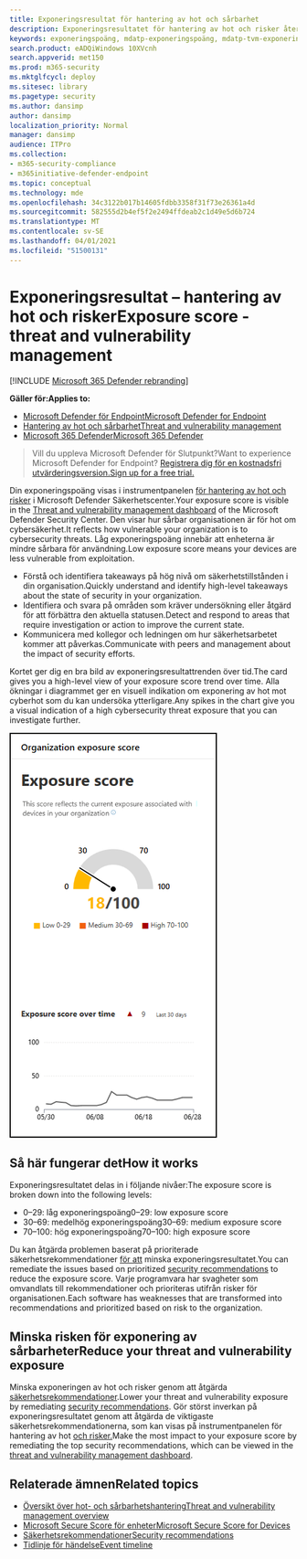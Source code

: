 ```yaml
---
title: Exponeringsresultat för hantering av hot och sårbarhet
description: Exponeringsresultatet för hantering av hot och risker återspeglar hur sårbar organisationen är för hot om cybersäkerhet.
keywords: exponeringspoäng, mdatp-exponeringspoäng, mdatp-tvm-exponeringsresultat, exponeringspoäng för organisation, exponeringsresultat för tvmorganisation, hantering av hot och sårbarhet, Microsoft Defender för Slutpunkt
search.product: eADQiWindows 10XVcnh
search.appverid: met150
ms.prod: m365-security
ms.mktglfcycl: deploy
ms.sitesec: library
ms.pagetype: security
ms.author: dansimp
author: dansimp
localization_priority: Normal
manager: dansimp
audience: ITPro
ms.collection:
- m365-security-compliance
- m365initiative-defender-endpoint
ms.topic: conceptual
ms.technology: mde
ms.openlocfilehash: 34c3122b017b14605fdbb3358f31f73e26361a4d
ms.sourcegitcommit: 582555d2b4ef5f2e2494ffdeab2c1d49e5d6b724
ms.translationtype: MT
ms.contentlocale: sv-SE
ms.lasthandoff: 04/01/2021
ms.locfileid: "51500131"
---
```

# <a name="exposure-score---threat-and-vulnerability-management"></a><span data-ttu-id="ab374-104">Exponeringsresultat – hantering av hot och risker</span><span class="sxs-lookup"><span data-stu-id="ab374-104">Exposure score - threat and vulnerability management</span></span>

[!INCLUDE [Microsoft 365 Defender rebranding](../../includes/microsoft-defender.md)]

<span data-ttu-id="ab374-105">**Gäller för:**</span><span class="sxs-lookup"><span data-stu-id="ab374-105">**Applies to:**</span></span>

- [<span data-ttu-id="ab374-106">Microsoft Defender för Endpoint</span><span class="sxs-lookup"><span data-stu-id="ab374-106">Microsoft Defender for Endpoint</span></span>](https://go.microsoft.com/fwlink/?linkid=2154037)
- [<span data-ttu-id="ab374-107">Hantering av hot och sårbarhet</span><span class="sxs-lookup"><span data-stu-id="ab374-107">Threat and vulnerability management</span></span>](next-gen-threat-and-vuln-mgt.md)
- [<span data-ttu-id="ab374-108">Microsoft 365 Defender</span><span class="sxs-lookup"><span data-stu-id="ab374-108">Microsoft 365 Defender</span></span>](https://go.microsoft.com/fwlink/?linkid=2118804)

><span data-ttu-id="ab374-109">Vill du uppleva Microsoft Defender för Slutpunkt?</span><span class="sxs-lookup"><span data-stu-id="ab374-109">Want to experience Microsoft Defender for Endpoint?</span></span> [<span data-ttu-id="ab374-110">Registrera dig för en kostnadsfri utvärderingsversion.</span><span class="sxs-lookup"><span data-stu-id="ab374-110">Sign up for a free trial.</span></span>](https://www.microsoft.com/microsoft-365/windows/microsoft-defender-atp?ocid=docs-wdatp-portaloverview-abovefoldlink)

<span data-ttu-id="ab374-111">Din exponeringspoäng visas i instrumentpanelen [för hantering av hot och risker](tvm-dashboard-insights.md) i Microsoft Defender Säkerhetscenter.</span><span class="sxs-lookup"><span data-stu-id="ab374-111">Your exposure score is visible in the [Threat and vulnerability management dashboard](tvm-dashboard-insights.md) of the Microsoft Defender Security Center.</span></span> <span data-ttu-id="ab374-112">Den visar hur sårbar organisationen är för hot om cybersäkerhet.</span><span class="sxs-lookup"><span data-stu-id="ab374-112">It reflects how vulnerable your organization is to cybersecurity threats.</span></span> <span data-ttu-id="ab374-113">Låg exponeringspoäng innebär att enheterna är mindre sårbara för användning.</span><span class="sxs-lookup"><span data-stu-id="ab374-113">Low exposure score means your devices are less vulnerable from exploitation.</span></span>

- <span data-ttu-id="ab374-114">Förstå och identifiera takeaways på hög nivå om säkerhetstillstånden i din organisation.</span><span class="sxs-lookup"><span data-stu-id="ab374-114">Quickly understand and identify high-level takeaways about the state of security in your organization.</span></span>
- <span data-ttu-id="ab374-115">Identifiera och svara på områden som kräver undersökning eller åtgärd för att förbättra den aktuella statusen.</span><span class="sxs-lookup"><span data-stu-id="ab374-115">Detect and respond to areas that require investigation or action to improve the current state.</span></span>
- <span data-ttu-id="ab374-116">Kommunicera med kollegor och ledningen om hur säkerhetsarbetet kommer att påverkas.</span><span class="sxs-lookup"><span data-stu-id="ab374-116">Communicate with peers and management about the impact of security efforts.</span></span>

<span data-ttu-id="ab374-117">Kortet ger dig en bra bild av exponeringsresultattrenden över tid.</span><span class="sxs-lookup"><span data-stu-id="ab374-117">The card gives you a high-level view of your exposure score trend over time.</span></span> <span data-ttu-id="ab374-118">Alla ökningar i diagrammet ger en visuell indikation om exponering av hot mot cyberhot som du kan undersöka ytterligare.</span><span class="sxs-lookup"><span data-stu-id="ab374-118">Any spikes in the chart give you a visual indication of a high cybersecurity threat exposure that you can investigate further.</span></span>

![Exponeringsresultatkort](images/tvm_exp_score.png)

## <a name="how-it-works"></a><span data-ttu-id="ab374-120">Så här fungerar det</span><span class="sxs-lookup"><span data-stu-id="ab374-120">How it works</span></span>

<span data-ttu-id="ab374-121">Exponeringsresultatet delas in i följande nivåer:</span><span class="sxs-lookup"><span data-stu-id="ab374-121">The exposure score is broken down into the following levels:</span></span>

- <span data-ttu-id="ab374-122">0–29: låg exponeringspoäng</span><span class="sxs-lookup"><span data-stu-id="ab374-122">0–29: low exposure score</span></span>
- <span data-ttu-id="ab374-123">30–69: medelhög exponeringspoäng</span><span class="sxs-lookup"><span data-stu-id="ab374-123">30–69: medium exposure score</span></span>
- <span data-ttu-id="ab374-124">70–100: hög exponeringspoäng</span><span class="sxs-lookup"><span data-stu-id="ab374-124">70–100: high exposure score</span></span>

<span data-ttu-id="ab374-125">Du kan åtgärda problemen baserat på prioriterade säkerhetsrekommendationer [för att](tvm-security-recommendation.md) minska exponeringsresultatet.</span><span class="sxs-lookup"><span data-stu-id="ab374-125">You can remediate the issues based on prioritized [security recommendations](tvm-security-recommendation.md) to reduce the exposure score.</span></span> <span data-ttu-id="ab374-126">Varje programvara har svagheter som omvandlats till rekommendationer och prioriteras utifrån risker för organisationen.</span><span class="sxs-lookup"><span data-stu-id="ab374-126">Each software has weaknesses that are transformed into recommendations and prioritized based on risk to the organization.</span></span>

## <a name="reduce-your-threat-and-vulnerability-exposure"></a><span data-ttu-id="ab374-127">Minska risken för exponering av sårbarheter</span><span class="sxs-lookup"><span data-stu-id="ab374-127">Reduce your threat and vulnerability exposure</span></span>

<span data-ttu-id="ab374-128">Minska exponeringen av hot och risker genom att åtgärda [säkerhetsrekommendationer](tvm-security-recommendation.md).</span><span class="sxs-lookup"><span data-stu-id="ab374-128">Lower your threat and vulnerability exposure by remediating [security recommendations](tvm-security-recommendation.md).</span></span> <span data-ttu-id="ab374-129">Gör störst inverkan på exponeringsresultatet genom att åtgärda de viktigaste säkerhetsrekommendationerna, som kan visas på instrumentpanelen för hantering av hot [och risker.](tvm-dashboard-insights.md)</span><span class="sxs-lookup"><span data-stu-id="ab374-129">Make the most impact to your exposure score by remediating the top security recommendations, which can be viewed in the [threat and vulnerability management dashboard](tvm-dashboard-insights.md).</span></span>

## <a name="related-topics"></a><span data-ttu-id="ab374-130">Relaterade ämnen</span><span class="sxs-lookup"><span data-stu-id="ab374-130">Related topics</span></span>

- [<span data-ttu-id="ab374-131">Översikt över hot- och sårbarhetshantering</span><span class="sxs-lookup"><span data-stu-id="ab374-131">Threat and vulnerability management overview</span></span>](next-gen-threat-and-vuln-mgt.md)
- [<span data-ttu-id="ab374-132">Microsoft Secure Score för enheter</span><span class="sxs-lookup"><span data-stu-id="ab374-132">Microsoft Secure Score for Devices</span></span>](tvm-microsoft-secure-score-devices.md)
- [<span data-ttu-id="ab374-133">Säkerhetsrekommendationer</span><span class="sxs-lookup"><span data-stu-id="ab374-133">Security recommendations</span></span>](tvm-security-recommendation.md)
- [<span data-ttu-id="ab374-134">Tidlinje för händelse</span><span class="sxs-lookup"><span data-stu-id="ab374-134">Event timeline</span></span>](threat-and-vuln-mgt-event-timeline.md)
